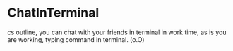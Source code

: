 # ChatInTerminal
cs outline, you can chat with your friends in terminal in work time, as is you are working, typing command in terminal. (o.O)
